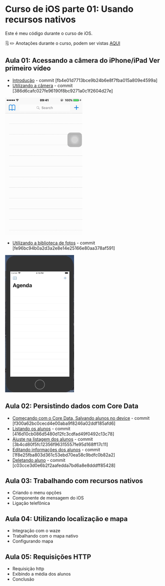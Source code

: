 # Curso de iOS parte 01: Usando recursos nativos

Este é meu código durante o curso de iOS.

:spiral_notepad: :pencil2: Anotações durante o curso, podem ser vistas [AQUI](https://marcoaurelio.slite.com/api/s/note/9axXLv2wr2oo5a2Qt38oYU/iOS-Recursos-Nativos-01)

## Aula 01: Acessando a câmera do iPhone/iPad Ver primeiro vídeo
- [Introdução](https://github.com/aureliomarco/alura-ios-recursos-nativos-part-01/commit/386d6cafc027fe96190f8bc9271a0c1f2604d27e) - commit [fb4e01d7713bce9b24b6e8f7fba015a809e4599a]
- [Utilizando a câmera](https://github.com/aureliomarco/alura-ios-recursos-nativos-part-01/commit/386d6cafc027fe96190f8bc9271a0c1f2604d27e) - commit [386d6cafc027fe96190f8bc9271a0c1f2604d27e]
<p align="left">
  <img width="250" height="444" src="gif/camera.gif">
</p>

- [Utilizando a biblioteca de fotos](https://github.com/aureliomarco/alura-ios-recursos-nativos-part-01/commit/fe96bc94b0a2d3a2e8e14e25166e80aa378af591) - commit [fe96bc94b0a2d3a2e8e14e25166e80aa378af591]
<p align="left">
  <img width="223" height="444" src="gif/biblioteca.gif">
</p>

## Aula 02: Persistindo dados com Core Data
- [Começando com o Core Data, Salvando alunos no device](https://github.com/aureliomarco/alura-ios-recursos-nativos-part-01/commit/f300a62bc0cecd4e00aba9f8246a02ddf185afd6) - commit [f300a62bc0cecd4e00aba9f8246a02ddf185afd6]
- [Listando os alunos](https://github.com/aureliomarco/alura-ios-recursos-nativos-part-01/commit/416d10cb086d5480d12fc3cdfad49f0492c13c78) - commit [416d10cb086d5480d12fc3cdfad49f0492c13c78]
- [Ajuste na listagem dos alunos](https://github.com/aureliomarco/alura-ios-recursos-nativos-part-01/commit/3b4cd80f5fc12356f96315557fe95d168ff17c11) - commit [3b4cd80f5fc12356f96315557fe95d168ff17c11]
- [Editando informações dos alunos](https://github.com/aureliomarco/alura-ios-recursos-nativos-part-01/commit/1f8e25fba803d361c53ebd70ea58c9bdfc0b82a2) - commit [1f8e25fba803d361c53ebd70ea58c9bdfc0b82a2]
- [Deletando aluno](https://github.com/aureliomarco/alura-ios-recursos-nativos-part-01/commit/c03cce3d0e6b2f2aafedda7bd6a8e8dddff85428) - commit [c03cce3d0e6b2f2aafedda7bd6a8e8dddff85428]

## Aula 03: Trabalhando com recursos nativos
- Criando o menu opções
- Componente de mensagem do iOS
- Ligação telefônica

## Aula 04: Utilizando localização e mapa
- Integração com o waze
- Trabalhando com o mapa nativo
- Configurando mapa

## Aula 05: Requisições HTTP
- Requisição http
- Exibindo a média dos alunos
- Conclusão

